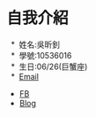 # 自我介紹
   *  姓名:吳昕釗</br>
   *  學號:10536016</br>
   *  生日:06/26(巨蟹座)</br>
   *  [Email](aaa26905677a@gmail.com)</br>
   *  [FB](https://www.facebook.com/profile.php?id=100000274209768)</br>
   *  [Blog](https://medium.com/@aaa26905677a)</br>
